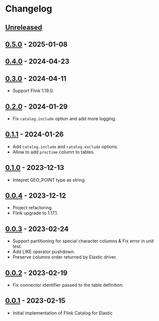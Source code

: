 # Changelog

## [Unreleased]

## [0.5.0] - 2025-01-08

## [0.4.0] - 2024-04-23

## [0.3.0] - 2024-04-11

-   Support Flink 1.19.0.

## [0.2.0] - 2024-01-29

-   Fix `catalog.include` option and add more logging.

## [0.1.1] - 2024-01-26

-   Add `catalog.include` and `catalog.exclude` options.
-   Allow to add `proctime` column to tables.

## [0.1.0] - 2023-12-13

-   Intepret GEO_POINT type as string.

## [0.0.4] - 2023-12-12

-   Project refactoring.
-   Flink upgrade to 1.17.1.

## [0.0.3] - 2023-02-24

-   Support partitioning for special character columns & Fix error in unit test.
-   Add LIKE operator pushdown.
-   Preserve columns order returned by Elastic driver.

## [0.0.2] - 2023-02-19

-   Fix connector identifier passed to the table definition.

## [0.0.1] - 2023-02-15

-   Initial implementation of Flink Catalog for Elastic

[Unreleased]: https://github.com/getindata/flink-elastic-catalog/compare/0.5.0...HEAD

[0.5.0]: https://github.com/getindata/flink-elastic-catalog/compare/0.4.0...0.5.0

[0.4.0]: https://github.com/getindata/flink-elastic-catalog/compare/0.3.0...0.4.0

[0.3.0]: https://github.com/getindata/flink-elastic-catalog/compare/0.2.0...0.3.0

[0.2.0]: https://github.com/getindata/flink-elastic-catalog/compare/0.1.1...0.2.0

[0.1.1]: https://github.com/getindata/flink-elastic-catalog/compare/0.1.0...0.1.1

[0.1.0]: https://github.com/getindata/flink-elastic-catalog/compare/0.0.4...0.1.0

[0.0.4]: https://github.com/getindata/flink-elastic-catalog/compare/0.0.3...0.0.4

[0.0.3]: https://github.com/getindata/flink-elastic-catalog/compare/0.0.2...0.0.3

[0.0.2]: https://github.com/getindata/flink-elastic-catalog/compare/0.0.1...0.0.2

[0.0.1]: https://github.com/getindata/flink-elastic-catalog/compare/551c9c8a6381de1fd020fd64c43ffaf89928002c...0.0.1
